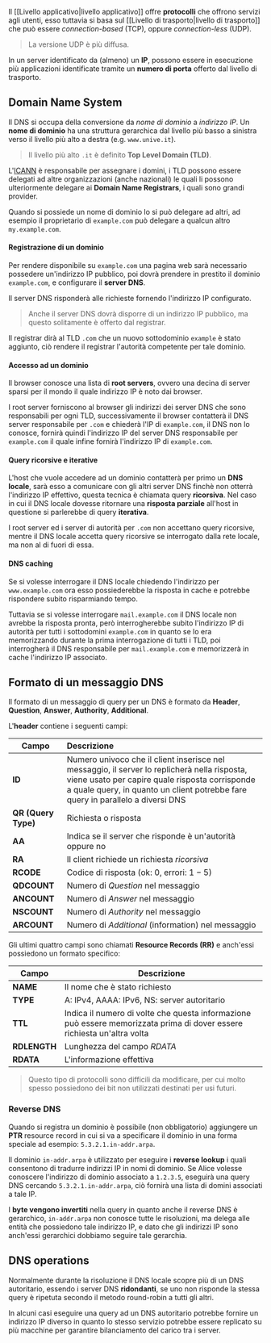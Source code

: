 Il [[Livello applicativo|livello applicativo]] offre **protocolli** che offrono servizi agli utenti, esso tuttavia si basa sul [[Livello di trasporto|livello di trasporto]] che può essere _connection-based_ (TCP), oppure _connection-less_ (UDP).
>La versione UDP è più diffusa.

In un server identificato da (almeno) un **IP**, possono essere in esecuzione più applicazioni identificate tramite un **numero di porta** offerto dal livello di trasporto.

## Domain Name System
Il DNS si occupa della conversione da _nome di dominio_ a _indirizzo IP_.
Un **nome di dominio** ha una struttura gerarchica dal livello più basso a sinistra verso il livello più alto a destra (e.g. `www.unive.it`).
>Il livello più alto `.it` è definito **Top Level Domain (TLD)**.

L'[ICANN](https://www.icann.org/) è responsabile per assegnare i domini, i TLD possono essere delegati ad altre organizzazioni (anche nazionali) le quali li possono ulteriormente delegare ai **Domain Name Registrars**, i quali sono grandi provider.

Quando si possiede un nome di dominio lo si può delegare ad altri, ad esempio il proprietario di `example.com` può delegare a qualcun altro `my.example.com`.

#### Registrazione di un dominio
Per rendere disponibile su `example.com` una pagina web sarà necessario possedere un'indirizzo IP pubblico, poi dovrà prendere in prestito il dominio `example.com`, e configurare il **server DNS**.

Il server DNS risponderà alle richieste fornendo l'indirizzo IP configurato.
>Anche il server DNS dovrà disporre di un indirizzo IP pubblico, ma questo solitamente è offerto dal registrar.

Il registrar dirà al TLD `.com` che un nuovo sottodominio `example` è stato aggiunto, ciò rendere il registrar l'autorità competente per tale dominio.

#### Accesso ad un dominio
Il browser conosce una lista di **root servers**, ovvero una decina di server sparsi per il mondo il quale indirizzo IP è noto dai browser.

I root server forniscono al browser gli indirizzi dei server DNS che sono responsabili per ogni TLD, successivamente il browser contatterà il DNS server responsabile per `.com` e chiederà l'IP di `example.com`, il DNS non lo conosce, fornirà quindi  l'indirizzo IP del server DNS responsabile per `example.com` il quale infine fornirà l'indirizzo IP di `example.com`.

#### Query ricorsive e iterative
L'host che vuole accedere ad un dominio contatterà per primo un **DNS locale**, sarà esso a comunicare con gli altri server DNS finchè non otterrà l'indirizzo IP effettivo, questa tecnica è chiamata query **ricorsiva**.
Nel caso in cui il DNS locale dovesse ritornare una **risposta parziale** all'host in questione si parlerebbe di query **iterativa**.

I root server ed i server di autorità per `.com` non accettano query ricorsive, mentre il DNS locale accetta query ricorsive se interrogato dalla rete locale, ma non al di fuori di essa.

#### DNS caching
Se si volesse interrogare il DNS locale chiedendo l'indirizzo per `www.example.com` ora esso possiederebbe la risposta in cache e potrebbe rispondere subito risparmiando tempo.

Tuttavia se si volesse interrogare `mail.example.com` il DNS locale non avrebbe la risposta pronta, però interrogherebbe subito l'indirizzo IP di autorità per tutti i sottodomini `example.com` in quanto se lo era memorizzando durante la prima interrogazione di tutti i TLD, poi interrogherà il DNS responsabile per `mail.example.com` e memorizzerà in cache l'indirizzo IP associato.

## Formato di un messaggio DNS
Il formato di un messaggio di query per un DNS è formato da **Header**, **Question**, **Answer**, **Authority**, **Additional**.

L'**header** contiene i seguenti campi:

| Campo               | Descrizione                                                                                                                                                                                                                       |
| ------------------- | :-------------------------------------------------------------------------------------------------------------------------------------------------------------------------------------------------------------------------------- |
| **ID**              | Numero univoco che il client inserisce nel messaggio, il server lo replicherà nella risposta, viene usato per capire quale risposta corrisponde a quale query, in quanto un client potrebbe fare query in parallelo a diversi DNS |
| **QR (Query Type)** | Richiesta o risposta                                                                                                                                                                                                              |
| **AA**              | Indica se il server che risponde è un'autorità oppure no                                                                                                                                                                          |
| **RA**              | Il client richiede un richiesta _ricorsiva_                                                                                                                                                                                       |
| **RCODE**           | Codice di risposta (ok: $0$, errori: $1-5$)                                                                                                                                                                                       |
| **QDCOUNT**         | Numero di _Question_ nel messaggio                                                                                                                                                                                                |
| **ANCOUNT**         | Numero di _Answer_ nel messaggio                                                                                                                                                                                                  |
| **NSCOUNT**         | Numero di _Authority_ nel messaggio                                                                                                                                                                                               |
| **ARCOUNT**         | Numero di _Additional_ (information) nel messaggio                                                                                                                                                                                |

Gli ultimi quattro campi sono chiamati **Resource Records (RR)** e anch'essi possiedono un formato specifico:

| Campo        | Descrizione                                                                                                             |
| ------------ | ----------------------------------------------------------------------------------------------------------------------- |
| **NAME**     | Il nome che è stato richiesto                                                                                           |
| **TYPE**     | A: IPv4, AAAA: IPv6, NS: server autoritario                                                                             |
| **TTL**      | Indica il numero di volte che questa informazione può essere memorizzata prima di dover essere richiesta un'altra volta |
| **RDLENGTH** | Lunghezza del campo _RDATA_                                                                                             |
| **RDATA**    | L'informazione effettiva                                                                                                |

>Questo tipo di protocolli sono difficili da modificare, per cui molto spesso possiedono dei bit non utilizzati destinati per usi futuri.

### Reverse DNS
Quando si registra un dominio è possibile (non obbligatorio) aggiungere un **PTR** resource record in cui si va a specificare il dominio in una forma speciale ad esempio: `5.3.2.1.in-addr.arpa`.

Il dominio `in-addr.arpa` è utilizzato per eseguire i **reverse lookup** i quali consentono di tradurre indirizzi IP in nomi di dominio.
Se Alice volesse conoscere l'indirizzo di dominio associato a `1.2.3.5`, eseguirà una query DNS cercando `5.3.2.1.in-addr.arpa`, ciò fornirà una lista di domini associati a tale IP.

I **byte vengono invertiti** nella query in quanto anche il reverse DNS è gerarchico, `in-addr.arpa` non conosce tutte le risoluzioni, ma delega alle entità che possiedono tale indirizzo IP, e dato che gli indirizzi IP sono anch'essi gerarchici dobbiamo seguire tale gerarchia.

## DNS operations
Normalmente durante la risoluzione il DNS locale scopre più di un DNS autoritario, essendo i server DNS **ridondanti**, se uno non risponde la stessa query è ripetuta secondo il metodo round-robin a tutti gli altri.

In alcuni casi eseguire una query ad un DNS autoritario potrebbe fornire un indirizzo IP diverso in quanto lo stesso servizio potrebbe essere replicato su più macchine per garantire bilanciamento del carico tra i server.
